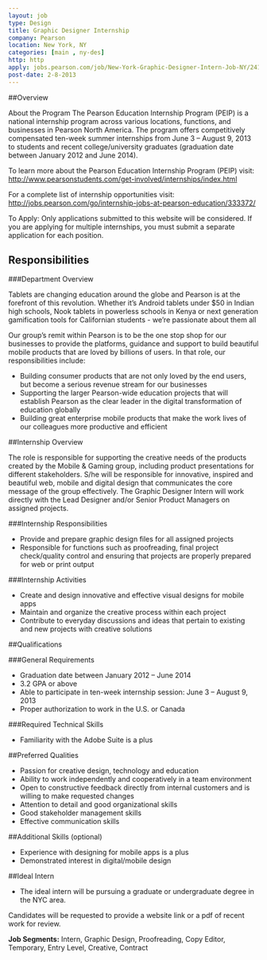 ```yaml
---
layout: job
type: Design
title: Graphic Designer Internship
company: Pearson
location: New York, NY
categories: [main , ny-des]
http: http
apply: jobs.pearson.com/job/New-York-Graphic-Designer-Intern-Job-NY/2418290/?feedId=4?utm_source=workcreative.net
post-date: 2-8-2013
---
```


##Overview

About the Program
The Pearson Education Internship Program (PEIP) is a national internship program across various locations, functions, and businesses in Pearson North America. The program offers competitively compensated ten-week summer internships from June 3 – August 9, 2013 to students and recent college/university graduates (graduation date between January 2012 and June 2014).

To learn more about the Pearson Education Internship Program (PEIP) visit: <http://www.pearsonstudents.com/get-involved/internships/index.html>

For a complete list of internship opportunities visit: <http://jobs.pearson.com/go/internship-jobs-at-pearson-education/333372/>

To Apply: Only applications submitted to this website will be considered. If you are applying for multiple internships, you must submit a separate application for each position.

## Responsibilities

###Department Overview

Tablets are changing education around the globe and Pearson is at the forefront of this revolution. Whether it’s Android tablets under $50 in Indian high schools, Nook tablets in powerless schools in Kenya or next generation gamification tools for Californian students - we’re passionate about them all

Our group’s remit within Pearson is to be the one stop shop for our businesses to provide the platforms, guidance and support to build beautiful mobile products that are loved by billions of users. In that role, our responsibilities include:

* Building consumer products that are not only loved by the end users, but become a serious revenue stream for our businesses
* Supporting the larger Pearson-wide education projects that will establish Pearson as the clear leader in the digital transformation of education globally
* Building great enterprise mobile products that make the work lives of our colleagues more productive and efficient

##Internship Overview

The role is responsible for supporting the creative needs of the products created by the Mobile & Gaming group, including product presentations for different stakeholders. S/he will be responsible for innovative, inspired and beautiful web, mobile and digital design that communicates the core message of the group effectively. The Graphic Designer Intern will work directly with the Lead Designer and/or Senior Product Managers on assigned projects.

###Internship Responsibilities

* Provide and prepare graphic design files for all assigned projects
* Responsible for functions such as proofreading, final project check/quality control and ensuring that projects are properly prepared for web or print output

###Internship Activities
* Create and design innovative and effective visual designs for mobile apps
* Maintain and organize the creative process within each project
* Contribute to everyday discussions and ideas that pertain to existing and new projects with creative solutions

##Qualifications

###General Requirements
* Graduation date between January 2012 – June 2014
* 3.2 GPA or above
* Able to participate in ten-week internship session: June 3 – August 9, 2013
* Proper authorization to work in the U.S. or Canada

###Required Technical Skills
* Familiarity with the Adobe Suite is a plus

##Preferred Qualities
* Passion for creative design, technology and education
* Ability to work independently and cooperatively in a team environment
* Open to constructive feedback directly from internal customers and is willing to make requested changes
* Attention to detail and good organizational skills
* Good stakeholder management skills
* Effective communication skills

##Additional Skills (optional)
* Experience with designing for mobile apps is a plus
* Demonstrated interest in digital/mobile design

##Ideal Intern
* The ideal intern will be pursuing a graduate or undergraduate degree in the NYC area.

Candidates will be requested to provide a website link or a pdf of recent work for review.

**Job Segments:** Intern, Graphic Design, Proofreading, Copy Editor, Temporary, Entry Level, Creative, Contract